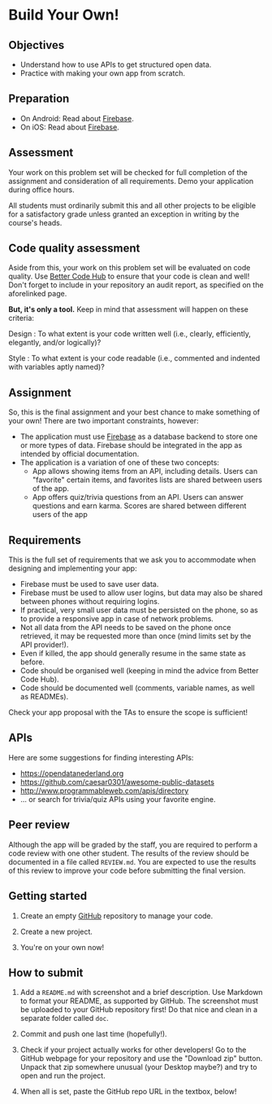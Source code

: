 # Build Your Own!

## Objectives

- Understand how to use APIs to get structured open data.
- Practice with making your own app from scratch.

## Preparation

- On Android: Read about [Firebase](/android/firebase).
- On iOS: Read about [Firebase](/ios/firebase).

## Assessment

Your work on this problem set will be checked for full completion of the assignment and consideration of all requirements. Demo your application during office hours.

All students must ordinarily submit this and all other projects to be eligible for a satisfactory grade unless granted an exception in writing by the course's heads.

## Code quality assessment

Aside from this, your work on this problem set will be evaluated on code quality. Use [Better Code Hub](/guides/better-code-hub) to ensure that your code is clean and well! Don't forget to include in your repository an audit report, as specified on the aforelinked page.

**But, it's only a tool.** Keep in mind that assessment will happen on these criteria:

Design
: To what extent is your code written well (i.e., clearly, efficiently, elegantly, and/or logically)?

Style
: To what extent is your code readable (i.e., commented and indented with variables aptly named)?

## Assignment

So, this is the final assignment and your best chance to make something of your own! There are two important constraints, however:

- The application must use [Firebase](https://firebase.google.com/) as a database backend to store one or more types of data. Firebase should be integrated in the app as intended by official documentation.
- The application is a variation of one of these two concepts:
    - App allows showing items from an API, including details. Users can "favorite" certain items, and favorites lists are shared between users of the app.
    - App offers quiz/trivia questions from an API. Users can answer questions and earn karma. Scores are shared between different users of the app

## Requirements

This is the full set of requirements that we ask you to accommodate when designing and implementing your app:

- Firebase must be used to save user data.
- Firebase must be used to allow user logins, but data may also be shared between phones without requiring logins.
- If practical, very small user data must be persisted on the phone, so as to provide a responsive app in case of network problems.
- Not all data from the API needs to be saved on the phone once retrieved, it may be requested more than once (mind limits set by the API provider!).
- Even if killed, the app should generally resume in the same state as before.
- Code should be organised well (keeping in mind the advice from Better Code Hub).
- Code should be documented well (comments, variable names, as well as READMEs).

Check your app proposal with the TAs to ensure the scope is sufficient!

## APIs

Here are some suggestions for finding interesting APIs:

- <https://opendatanederland.org>
- <https://github.com/caesar0301/awesome-public-datasets>
- <http://www.programmableweb.com/apis/directory>
- ... or search for trivia/quiz APIs using your favorite engine.

## Peer review

Although the app will be graded by the staff, you are required to perform a code review with one other student. The results of the review should be documented in a file called `REVIEW.md`. You are expected to use the results of this review to improve your code before submitting the final version.

## Getting started

1. Create an empty [GitHub](https://www.github.com/) repository to manage your code.

2. Create a new project.

3. You're on your own now!

## How to submit

1. Add a `README.md` with screenshot and a brief description. Use Markdown to format your README, as supported by GitHub. The screenshot must be uploaded to your GitHub repository first! Do that nice and clean in a separate folder called `doc`.

2. Commit and push one last time (hopefully!).

3. Check if your project actually works for other developers! Go to the GitHub webpage for your repository and use the "Download zip" button. Unpack that zip somewhere unusual (your Desktop maybe?) and try to open and run the project.

4. When all is set, paste the GitHub repo URL in the textbox, below!
